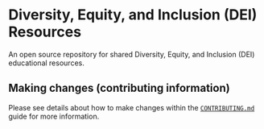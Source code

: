 # Diversity, Equity, and Inclusion (DEI) Resources

An open source repository for shared Diversity, Equity, and Inclusion (DEI) educational resources.

## Making changes (contributing information)

Please see details about how to make changes within the [`CONTRIBUTING.md`](CONTRIBUTING.md) guide for more information.
